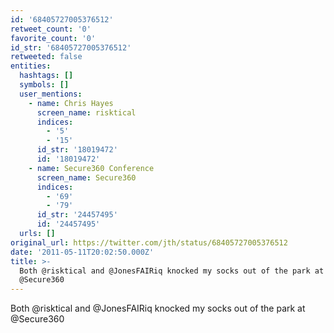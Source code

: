 ```yaml
---
id: '68405727005376512'
retweet_count: '0'
favorite_count: '0'
id_str: '68405727005376512'
retweeted: false
entities:
  hashtags: []
  symbols: []
  user_mentions:
    - name: Chris Hayes
      screen_name: risktical
      indices:
        - '5'
        - '15'
      id_str: '18019472'
      id: '18019472'
    - name: Secure360 Conference
      screen_name: Secure360
      indices:
        - '69'
        - '79'
      id_str: '24457495'
      id: '24457495'
  urls: []
original_url: https://twitter.com/jth/status/68405727005376512
date: '2011-05-11T20:02:50.000Z'
title: >-
  Both @risktical and @JonesFAIRiq knocked my socks out of the park at
  @Secure360
---
```


Both @risktical and @JonesFAIRiq knocked my socks out of the park at @Secure360